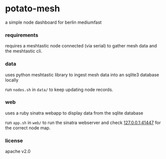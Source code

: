 # potato-mesh
a simple node dashboard for berlin mediumfast

### requirements
requires a meshtastic node connected (via serial) to gather mesh data and the meshtastic cli.

### data
uses python meshtastic library to ingest mesh data into an sqlite3 database locally

run `nodes.sh` in `data/` to keep updating node records.

### web
uses a ruby sinatra webapp to display data from the sqlite database

run `app.sh` in `web/` to run the sinatra webserver and check [127.0.0.1:41447](http://127.0.0.1:41447/) for the correct node map.

### license
apache v2.0
